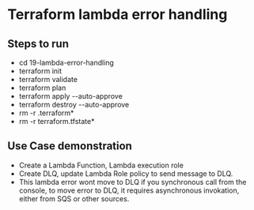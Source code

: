 # Terraform lambda error handling

## Steps to run
  - cd 19-lambda-error-handling
  - terraform init
  - terraform validate
  - terraform plan
  - terraform apply --auto-approve
  - terraform destroy --auto-approve
  - rm -r .terraform*
  - rm -r terraform.tfstate*
   

## Use Case demonstration
  - Create a Lambda Function, Lambda execution role
  - Create DLQ, update Lambda Role policy to send message to DLQ.
  - This lambda error wont move to DLQ if you synchronous call from the console,
    to move error to DLQ, it requires asynchronous invokation, either from SQS or other sources.
    
  
